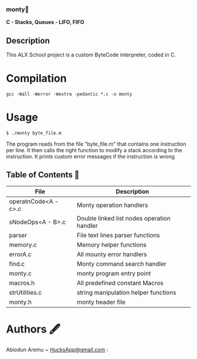 ### monty👾
**C - Stacks, Queues - LIFO, FIFO**

## Description
This ALX School project is a custom ByteCode interpreter, coded in C.

# Compilation
`gcc -Wall -Werror -Wextra -pedantic *.c -o monty`
# Usage

`$ ./monty byte_file.m`

The program reads from the file "byte_file.m" that contains one instruction per line. It then calls the right function to modify a stack according to the instruction. It prints custom error messages if the instruction is wrong

## Table of Contents 🫚

File                                       |             Description
-------------------------------------------|-----------------------------------
operatnCode<A - c>.c                       | Monty operation handlers
sNodeOps<A - B>.c                          | Double linked list nodes operation handler
parser                                     | File text lines parser functions
memory.c                                   | Memory helper functions
errorA.c                                   | All mounty error handlers
find.c                                     | Monty command search handler
monty.c                                    | monty program entry point
macros.h                                   | All predefined constant Macros
strUtilities.c                             | string manipulation helper functions
monty.h                                    | monty header file

# Authors 🖋
Abiodun Aremu ~ HucksApp@gmail.com :

